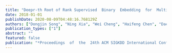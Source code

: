 ```yaml
---
title: "Deepr-th Root of Rank Supervised  Binary  Embedding  for  Multivariate  Time  Series  Retrieval"
date: 2018-01-01
publishDate: 2020-08-09T04:48:16.768129Z
authors: ["Dongjin Song", "Ning Xia", "Wei Cheng", "Haifeng Chen", "Dacheng Tao"]
publication_types: ["1"]
abstract: ""
featured: false
publication: "*Proceedings  of  the  24th ACM SIGKDD International Conference on Knowledge Discovery and Data Mining (KDD)*"
---
```


